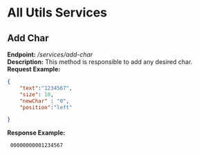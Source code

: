 # All Utils Services
## Add Char
**Endpoint:** */services/add-char*
<br />
**Description:** This method is responsible to add any desired char. 
<br />
**Request Example:** 
<br />
```json
{
    "text":"1234567",
    "size": 10,
    "newChar" : "0",
    "position":"left"

}
```
**Response Example:** 
```
 00000000001234567
```
